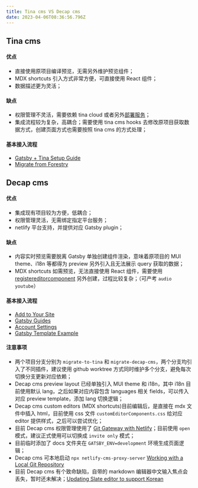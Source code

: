 ```yaml
---
title: Tina cms VS Decap cms
date: 2023-04-06T08:36:56.796Z
---
```


## Tina cms

#### 优点

- 直接使用原项目编译预览，无需另外维护预览组件；
- MDX shortcuts 引入方式非常方便，可直接使用 React 组件；
- 数据描述更为灵活；

#### 缺点

- 权限管理不灵活，需要依赖 tina cloud 或者另外[部署服务](https://tina.io/docs/self-hosted/overview/)；
- 集成流程较为复杂，高耦合；需要使用 tina cms hooks 去修改原项目获取数据方式，创建页面方式也需要按照 tina cms 的方式处理；

#### 基本接入流程

- [Gatsby + Tina Setup Guide](https://tina.io/docs/frameworks/gatsby/)
- [Migrate from Forestry](https://tina.io/docs/forestry/migrate/)

## Decap cms

#### 优点

- 集成现有项目较为方便，低耦合；
- 权限管理灵活，无需绑定指定平台服务；
- netlify 平台支持，并提供对应 Gatsby plugin；

#### 缺点

- 内容实时预览需要脱离 Gatsby 单独创建组件渲染，意味着原项目的 MUI theme、i18n 等都得为 preview 另外引入且无法展示 query 获取的数据；
- MDX shortcuts 如需预览，无法直接使用 React 组件，需要使用 [registereditorcomponent](https://decapcms.org/docs/custom-widgets/#registereditorcomponent) 另外创建，过程比较复杂；（可产考 `audio` `youtube`）

#### 基本接入流程

- [Add to Your Site](https://decapcms.org/docs/add-to-your-site/)
- [Gatsby Guides](https://decapcms.org/docs/gatsby/)
- [Account Settings](https://decapcms.org/docs/git-gateway-backend/)
- [Gatsby Template Example](https://github.com/decaporg/gatsby-starter-netlify-cms)

#### 注意事项

- 两个项目分支分别为 `migrate-to-tina` 和 `migrate-decap-cms`，两个分支均引入了不同插件，建议使用 github worktree 方式同时维护多个分支，避免每次切换分支更新对应依赖；
- Decap cms preview layout 已经单独引入 MUI theme 和 i18n，其中 i18n 目前使用默认 lang，之后如果对应内容包含 languages 相关 fields，可以传入对应 preview template，添加 lang 切换逻辑；
- Decap cms custom editors (MDX shortcuts)目前编辑后，是直接在 mdx 文件中插入 html，目前使用 css 文件 `customEditorComponents.css` 给对应 editor 提供样式，之后可以尝试优化；
- 目前 Decap cms 权限管理使用了 [Git Gateway with Netlify](https://decapcms.org/docs/git-gateway-backend/)；目前使用 `open` 模式，建议正式使用可以切换成 `invite only` 模式；
- 目前临时添加了 docs 文件夹在 `GATSBY_ENV=development` 环境生成页面逻辑；
- Decap cms 可本地启动 `npx netlify-cms-proxy-server` [Working with a Local Git Repository](https://decapcms.org/docs/beta-features/#working-with-a-local-git-repository)
- 目前 Decap cms 有个致命缺陷，自带的 markdown 编辑器中文输入焦点会丢失，暂时还未解决；[Updating Slate editor to support Korean](https://github.com/decaporg/decap-cms/issues/1347#issuecomment-809187277)
